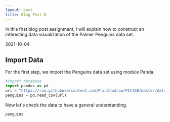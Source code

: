 ```yaml
---
layout: post
title: Blog Post 0
---
```


In this first blog post assignment, I will explain how to construct an interesting data visualization of the Palmer Penguins data set.


2021-10-04

## Import Data

For the first step, we import the Penguins data set using module Panda.


```python
#import database
import pandas as pd
url = "https://raw.githubusercontent.com/PhilChodrow/PIC16B/master/datasets/palmer_penguins.csv"
penguins = pd.read_csv(url)

```

Now let's check the data to have a general understanding.


```python
penguins

```